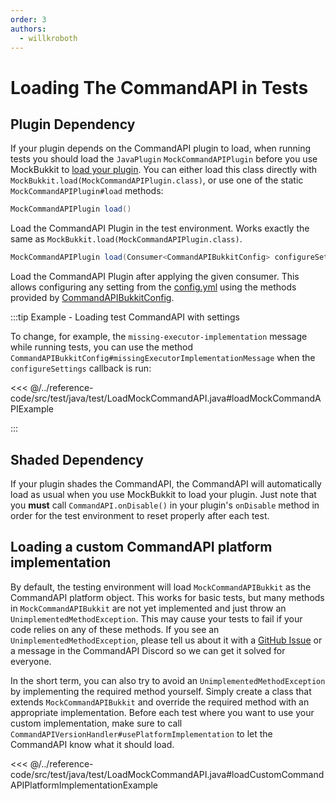 ```yaml
---
order: 3
authors:
  - willkroboth
---
```


# Loading The CommandAPI in Tests

## Plugin Dependency

If your plugin depends on the CommandAPI plugin to load, when running tests you should load the `JavaPlugin` `MockCommandAPIPlugin` before you use MockBukkit to [load your plugin](https://mockbukkit.readthedocs.io/en/latest/first_tests.html#creating-the-test-class). You can either load this class directly with `MockBukkit.load(MockCommandAPIPlugin.class)`, or use one of the static `MockCommandAPIPlugin#load` methods:

```java
MockCommandAPIPlugin load()
```

Load the CommandAPI Plugin in the test environment. Works exactly the same as `MockBukkit.load(MockCommandAPIPlugin.class)`.

```java
MockCommandAPIPlugin load(Consumer<CommandAPIBukkitConfig> configureSettings)
```

Load the CommandAPI Plugin after applying the given consumer. This allows configuring any setting from the [config.yml](../user-setup/config#configuration-settings) using the methods provided by [CommandAPIBukkitConfig](../dev-setup/shading#loading).

:::tip Example - Loading test CommandAPI with settings

To change, for example, the `missing-executor-implementation` message while running tests, you can use the method `CommandAPIBukkitConfig#missingExecutorImplementationMessage` when the `configureSettings` callback is run:

<<< @/../reference-code/src/test/java/test/LoadMockCommandAPI.java#loadMockCommandAPIExample

:::

## Shaded Dependency

If your plugin shades the CommandAPI, the CommandAPI will automatically load as usual when you use MockBukkit to load your plugin. Just note that you **must** call `CommandAPI.onDisable()` in your plugin's `onDisable` method in order for the test environment to reset properly after each test.

## Loading a custom CommandAPI platform implementation

By default, the testing environment will load `MockCommandAPIBukkit` as the CommandAPI platform object. This works for basic tests, but many methods in `MockCommandAPIBukkit` are not yet implemented and just throw an `UnimplementedMethodException`. This may cause your tests to fail if your code relies on any of these methods. If you see an `UnimplementedMethodException`, please tell us about it with a [GitHub Issue](https://github.com/CommandAPI/CommandAPI/issues) or a message in the CommandAPI Discord so we can get it solved for everyone.

In the short term, you can also try to avoid an `UnimplementedMethodException` by implementing the required method yourself. Simply create a class that extends `MockCommandAPIBukkit` and override the required method with an appropriate implementation. Before each test where you want to use your custom implementation, make sure to call `CommandAPIVersionHandler#usePlatformImplementation` to let the CommandAPI know what it should load.

<<< @/../reference-code/src/test/java/test/LoadMockCommandAPI.java#loadCustomCommandAPIPlatformImplementationExample
